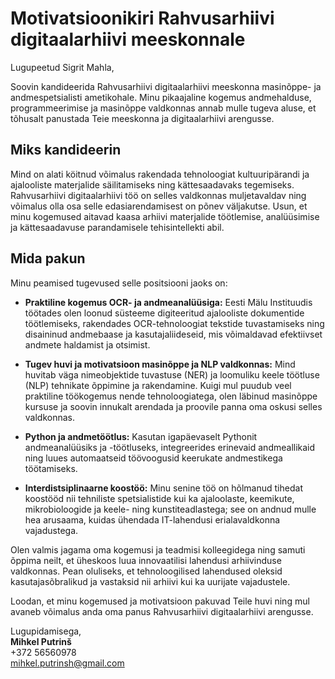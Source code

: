 # Motivatsioonikiri Rahvusarhiivi digitaalarhiivi meeskonnale

Lugupeetud Sigrit Mahla,

Soovin kandideerida Rahvusarhiivi digitaalarhiivi meeskonna masinõppe- ja andmespetsialisti ametikohale. Minu pikaajaline kogemus andmehalduse, programmeerimise ja masinõppe valdkonnas annab mulle tugeva aluse, et tõhusalt panustada Teie meeskonna ja digitaalarhiivi arengusse.

## Miks kandideerin

Mind on alati köitnud võimalus rakendada tehnoloogiat kultuuripärandi ja ajalooliste materjalide säilitamiseks ning kättesaadavaks tegemiseks. Rahvusarhiivi digitaalarhiivi töö on selles valdkonnas muljetavaldav ning võimalus olla osa selle edasiarendamisest on põnev väljakutse. Usun, et minu kogemused aitavad kaasa arhiivi materjalide töötlemise, analüüsimise ja kättesaadavuse parandamisele tehisintellekti abil.

## Mida pakun

Minu peamised tugevused selle positsiooni jaoks on:

- **Praktiline kogemus OCR- ja andmeanalüüsiga:** Eesti Mälu Instituudis töötades olen loonud süsteeme digiteeritud ajalooliste dokumentide töötlemiseks, rakendades OCR-tehnoloogiat tekstide tuvastamiseks ning disaininud andmebaase ja kasutajaliideseid, mis võimaldavad efektiivset andmete haldamist ja otsimist.

- **Tugev huvi ja motivatsioon masinõppe ja NLP valdkonnas:** Mind huvitab väga nimeobjektide tuvastuse (NER) ja loomuliku keele töötluse (NLP) tehnikate õppimine ja rakendamine. Kuigi mul puudub veel praktiline töökogemus nende tehnoloogiatega, olen läbinud masinõppe kursuse ja soovin innukalt arendada ja proovile panna oma oskusi selles valdkonnas.

- **Python ja andmetöötlus:** Kasutan igapäevaselt Pythonit andmeanalüüsiks ja -töötluseks, integreerides erinevaid andmeallikaid ning luues automaatseid töövoogusid keerukate andmestikega töötamiseks.

- **Interdistsiplinaarne koostöö:** Minu senine töö on hõlmanud tihedat koostööd nii tehniliste spetsialistide kui ka ajaloolaste, keemikute, mikrobioloogide ja keele- ning kunstiteadlastega; see on andnud mulle hea arusaama, kuidas ühendada IT-lahendusi erialavaldkonna vajadustega.

Olen valmis jagama oma kogemusi ja teadmisi kolleegidega ning samuti õppima neilt, et üheskoos luua innovaatilisi lahendusi arhiivinduse valdkonnas. Pean oluliseks, et tehnoloogilised lahendused oleksid kasutajasõbralikud ja vastaksid nii arhiivi kui ka uurijate vajadustele.

Loodan, et minu kogemused ja motivatsioon pakuvad Teile huvi ning mul avaneb võimalus anda oma panus Rahvusarhiivi digitaalarhiivi arengusse.

Lugupidamisega,  
**Mihkel Putrinš**  
+372 56560978  
[mihkel.putrinsh@gmail.com](mailto:mihkel.putrinsh@gmail.com)